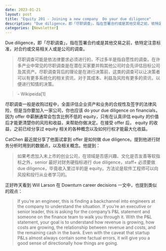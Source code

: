 ```yaml
---
date: 2023-01-21
layout: post
title: "Equity 201 - Joining a new company  Do your due diligence"
description: "Due diligence，即「尽职调查」，指在签署合约或是其他交易之前，依特定注意标准，对合约或交易相关人或是公司的调查。"
categories: [Newsletter]
---
```


Due diligence，即「尽职调查」，指在签署合约或是其他交易之前，依特定注意标准，对合约或交易相关人或是公司的调查。

> 尽职调查可能是依法律要求必须进行的，不过多半是指自愿性的调查。在许多产业中常见的尽职调查是在潜在买家要并购其他公司时会先评估目标公司及其资产。尽职调查背后的理论是在进行决策前，这类的调查可以让决策者可以有更多系统化的相关资讯，对于其成本、利益及风险有更多的资讯，以便进行知情的决策。

> \- Wikipeida[1]

尽职调查一般是收购过程中，全面评估企业资产和业务的合规性及签字的法律风险，但是当你要加入一家公司，你也应该 do your due diligence on financials，因为 offer 中薪酬通常会包含比例不低的 equity，只有在认真评估 equity 的价值后才能更清楚你的风险和收益，来帮助你做决定。在接受 offer 后， equity 的收益，之前已经分享过 equity 相关的各种概念以及如何行权才能最大化收益。

CatChen 最近就分享了他面试拿到 offer 是如何做 due diligence。提到他进行财务分析时用到的数据点，以及相关概念。他提到：

> 如果考虑加入未上市的创业公司，在领域是否感兴趣、文化是否友善等软指标之外，senior 最好对财务硬指标进行 due diligence，staff+ 必须要做 due diligence，毕竟收入里过半的是 equity。方法论是软件工程师可以向风投和投行从业者学习的。

正好昨天看到 Will Larson 在 Downturn career decisions 一文中，也提到类似的观点：

> If you’re an engineer, this is finding a backchannel into engineers at the company to understand the situation. If you’re an executive or senior leader, this is asking for the company’s P&L statement and someone on the finance team to walk you through it. With the P&L statement, your goal is to understand how revenue is growing, how costs are growing, the relationship between revenue and costs, and the remaining cash in the bank. Even with the caveat that startup P&Ls almost always contain some factual errors, it will give you a good sense of directionally how things are going.
